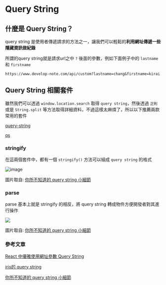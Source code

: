 #  Query String

## 什麼是 Query String？

query string 是使用者傳遞請求的方法之一，讓我們可以輕鬆的**利用網址傳遞一些隱藏資訊做紀錄**

所謂的query string就是請求url之中 `?` 後面的參數，例如下面例子中的 `lastname` 和 `firstname`

```
https://www.develop-note.com/api/custom?lastname=chang&firstname=kirai
```

## Query String 相關套件

雖然我們可以透過 `window.location.search` 取得 `query string`，然後透過 `正則` 或是 `String.split` 等方法取得詳細資料，不過這樣太麻煩了，所以以下推薦兩款常用的套件

[query-string](https://github.com/sindresorhus/query-string)

[qs](https://github.com/ljharb/qs)

### stringify

在這兩個套件中，都有一個 `stringify()` 方法可以組成 `query string` 的格式

![image](https://miro.medium.com/v2/resize:fit:720/format:webp/1*U8UB_lmyQGelfQRpha_PBw.png)

圖片取自: [你所不知道的 query string 小細節](https://medium.com/starbugs/%E4%BD%A0%E6%89%80%E4%B8%8D%E7%9F%A5%E9%81%93%E7%9A%84-query-string-%E5%B0%8F%E7%B4%B0%E7%AF%80-56498dc0645)

### parse

parse 基本上就是 stringify 的相反，將 query string 轉成物件方便開發者對其進行操作

![](https://miro.medium.com/v2/resize:fit:720/format:webp/1*6ZHU9f4DFyKi3MObQ01r9A.png)

圖片取自: [你所不知道的 query string 小細節](https://medium.com/starbugs/%E4%BD%A0%E6%89%80%E4%B8%8D%E7%9F%A5%E9%81%93%E7%9A%84-query-string-%E5%B0%8F%E7%B4%B0%E7%AF%80-56498dc0645)

### 參考文章

[React 中優雅使用網址參數 Query String](https://medium.com/itsoktomakemistakes/react-%E4%B8%AD%E5%84%AA%E9%9B%85%E4%BD%BF%E7%94%A8%E7%B6%B2%E5%9D%80%E5%8F%83%E6%95%B8-query-string-540bacd08486)

[iris的 query string](https://ithelp.ithome.com.tw/articles/10250651)

[你所不知道的 query string 小細節](https://medium.com/starbugs/%E4%BD%A0%E6%89%80%E4%B8%8D%E7%9F%A5%E9%81%93%E7%9A%84-query-string-%E5%B0%8F%E7%B4%B0%E7%AF%80-56498dc0645)